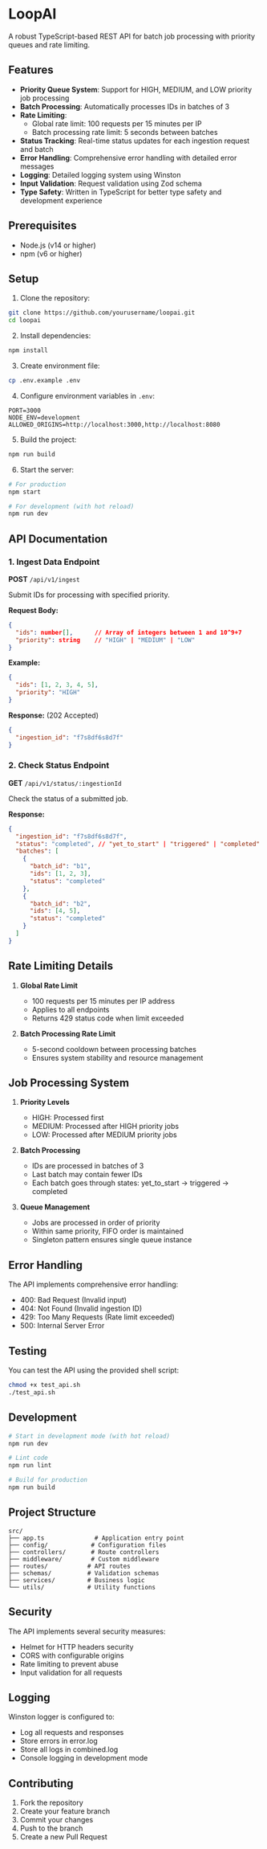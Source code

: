 # LoopAI

A robust TypeScript-based REST API for batch job processing with priority queues and rate limiting.

## Features

- **Priority Queue System**: Support for HIGH, MEDIUM, and LOW priority job processing
- **Batch Processing**: Automatically processes IDs in batches of 3
- **Rate Limiting**:
  - Global rate limit: 100 requests per 15 minutes per IP
  - Batch processing rate limit: 5 seconds between batches
- **Status Tracking**: Real-time status updates for each ingestion request and batch
- **Error Handling**: Comprehensive error handling with detailed error messages
- **Logging**: Detailed logging system using Winston
- **Input Validation**: Request validation using Zod schema
- **Type Safety**: Written in TypeScript for better type safety and development experience

## Prerequisites

- Node.js (v14 or higher)
- npm (v6 or higher)

## Setup

1. Clone the repository:

```bash
git clone https://github.com/yourusername/loopai.git
cd loopai
```

2. Install dependencies:

```bash
npm install
```

3. Create environment file:

```bash
cp .env.example .env
```

4. Configure environment variables in `.env`:

```env
PORT=3000
NODE_ENV=development
ALLOWED_ORIGINS=http://localhost:3000,http://localhost:8080
```

5. Build the project:

```bash
npm run build
```

6. Start the server:

```bash
# For production
npm start

# For development (with hot reload)
npm run dev
```

## API Documentation

### 1. Ingest Data Endpoint

**POST** `/api/v1/ingest`

Submit IDs for processing with specified priority.

**Request Body:**

```json
{
  "ids": number[],      // Array of integers between 1 and 10^9+7
  "priority": string    // "HIGH" | "MEDIUM" | "LOW"
}
```

**Example:**

```json
{
  "ids": [1, 2, 3, 4, 5],
  "priority": "HIGH"
}
```

**Response:** (202 Accepted)

```json
{
  "ingestion_id": "f7s8df6s8d7f"
}
```

### 2. Check Status Endpoint

**GET** `/api/v1/status/:ingestionId`

Check the status of a submitted job.

**Response:**

```json
{
  "ingestion_id": "f7s8df6s8d7f",
  "status": "completed", // "yet_to_start" | "triggered" | "completed"
  "batches": [
    {
      "batch_id": "b1",
      "ids": [1, 2, 3],
      "status": "completed"
    },
    {
      "batch_id": "b2",
      "ids": [4, 5],
      "status": "completed"
    }
  ]
}
```

## Rate Limiting Details

1. **Global Rate Limit**

   - 100 requests per 15 minutes per IP address
   - Applies to all endpoints
   - Returns 429 status code when limit exceeded

2. **Batch Processing Rate Limit**
   - 5-second cooldown between processing batches
   - Ensures system stability and resource management

## Job Processing System

1. **Priority Levels**

   - HIGH: Processed first
   - MEDIUM: Processed after HIGH priority jobs
   - LOW: Processed after MEDIUM priority jobs

2. **Batch Processing**

   - IDs are processed in batches of 3
   - Last batch may contain fewer IDs
   - Each batch goes through states: yet_to_start → triggered → completed

3. **Queue Management**
   - Jobs are processed in order of priority
   - Within same priority, FIFO order is maintained
   - Singleton pattern ensures single queue instance

## Error Handling

The API implements comprehensive error handling:

- 400: Bad Request (Invalid input)
- 404: Not Found (Invalid ingestion ID)
- 429: Too Many Requests (Rate limit exceeded)
- 500: Internal Server Error

## Testing

You can test the API using the provided shell script:

```bash
chmod +x test_api.sh
./test_api.sh
```

## Development

```bash
# Start in development mode (with hot reload)
npm run dev

# Lint code
npm run lint

# Build for production
npm run build
```

## Project Structure

```
src/
├── app.ts              # Application entry point
├── config/            # Configuration files
├── controllers/       # Route controllers
├── middleware/        # Custom middleware
├── routes/           # API routes
├── schemas/          # Validation schemas
├── services/         # Business logic
└── utils/            # Utility functions
```

## Security

The API implements several security measures:

- Helmet for HTTP headers security
- CORS with configurable origins
- Rate limiting to prevent abuse
- Input validation for all requests

## Logging

Winston logger is configured to:

- Log all requests and responses
- Store errors in error.log
- Store all logs in combined.log
- Console logging in development mode

## Contributing

1. Fork the repository
2. Create your feature branch
3. Commit your changes
4. Push to the branch
5. Create a new Pull Request

